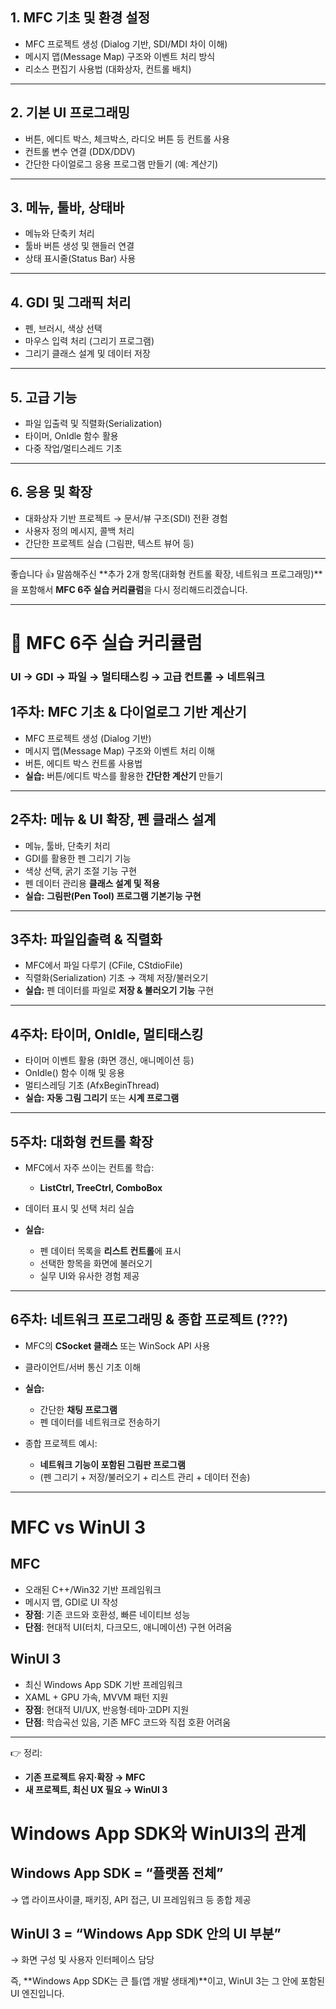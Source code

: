 
## 1. MFC 기초 및 환경 설정

* MFC 프로젝트 생성 (Dialog 기반, SDI/MDI 차이 이해)
* 메시지 맵(Message Map) 구조와 이벤트 처리 방식
* 리소스 편집기 사용법 (대화상자, 컨트롤 배치)

---

## 2. 기본 UI 프로그래밍

* 버튼, 에디트 박스, 체크박스, 라디오 버튼 등 컨트롤 사용
* 컨트롤 변수 연결 (DDX/DDV)
* 간단한 다이얼로그 응용 프로그램 만들기 (예: 계산기)

---

## 3. 메뉴, 툴바, 상태바

* 메뉴와 단축키 처리
* 툴바 버튼 생성 및 핸들러 연결
* 상태 표시줄(Status Bar) 사용

---

## 4. GDI 및 그래픽 처리

* 펜, 브러시, 색상 선택
* 마우스 입력 처리 (그리기 프로그램)
* 그리기 클래스 설계 및 데이터 저장

---

## 5. 고급 기능

* 파일 입출력 및 직렬화(Serialization)
* 타이머, OnIdle 함수 활용
* 다중 작업/멀티스레드 기초

---

## 6. 응용 및 확장

* 대화상자 기반 프로젝트 → 문서/뷰 구조(SDI) 전환 경험
* 사용자 정의 메시지, 콜백 처리
* 간단한 프로젝트 실습 (그림판, 텍스트 뷰어 등)

---

좋습니다 👍 말씀해주신 \*\*추가 2개 항목(대화형 컨트롤 확장, 네트워크 프로그래밍)\*\*을 포함해서 **MFC 6주 실습 커리큘럼**을 다시 정리해드리겠습니다.

---

# 📌 MFC 6주 실습 커리큘럼
###  UI → GDI → 파일 → 멀티태스킹 → 고급 컨트롤 → 네트워크

## **1주차: MFC 기초 & 다이얼로그 기반 계산기**

* MFC 프로젝트 생성 (Dialog 기반)
* 메시지 맵(Message Map) 구조와 이벤트 처리 이해
* 버튼, 에디트 박스 컨트롤 사용법
* **실습:** 버튼/에디트 박스를 활용한 **간단한 계산기** 만들기

---

## **2주차: 메뉴 & UI 확장, 펜 클래스 설계**

* 메뉴, 툴바, 단축키 처리
* GDI를 활용한 펜 그리기 기능
* 색상 선택, 굵기 조절 기능 구현
* 펜 데이터 관리용 **클래스 설계 및 적용**
* **실습:** **그림판(Pen Tool) 프로그램 기본기능 구현**

---

## **3주차: 파일입출력 & 직렬화**

* MFC에서 파일 다루기 (CFile, CStdioFile)
* 직렬화(Serialization) 기초 → 객체 저장/불러오기
* **실습:** 펜 데이터를 파일로 **저장 & 불러오기 기능** 구현

---

## **4주차: 타이머, OnIdle, 멀티태스킹**

* 타이머 이벤트 활용 (화면 갱신, 애니메이션 등)
* OnIdle() 함수 이해 및 응용
* 멀티스레딩 기초 (AfxBeginThread)
* **실습:** **자동 그림 그리기** 또는 **시계 프로그램**

---

## **5주차: 대화형 컨트롤 확장**

* MFC에서 자주 쓰이는 컨트롤 학습:

  * **ListCtrl, TreeCtrl, ComboBox**
* 데이터 표시 및 선택 처리 실습
* **실습:**

  * 펜 데이터 목록을 **리스트 컨트롤**에 표시
  * 선택한 항목을 화면에 불러오기
  * 실무 UI와 유사한 경험 제공

---

## **6주차: 네트워크 프로그래밍 & 종합 프로젝트** (???)

* MFC의 **CSocket 클래스** 또는 WinSock API 사용
* 클라이언트/서버 통신 기초 이해
* **실습:**

  * 간단한 **채팅 프로그램**
  * 펜 데이터를 네트워크로 전송하기
* 종합 프로젝트 예시:

  * **네트워크 기능이 포함된 그림판 프로그램**
  * (펜 그리기 + 저장/불러오기 + 리스트 관리 + 데이터 전송)

---
# MFC vs WinUI 3

## MFC

* 오래된 C++/Win32 기반 프레임워크
* 메시지 맵, GDI로 UI 작성
* **장점**: 기존 코드와 호환성, 빠른 네이티브 성능
* **단점**: 현대적 UI(터치, 다크모드, 애니메이션) 구현 어려움

## WinUI 3

* 최신 Windows App SDK 기반 프레임워크
* XAML + GPU 가속, MVVM 패턴 지원
* **장점**: 현대적 UI/UX, 반응형·테마·고DPI 지원
* **단점**: 학습곡선 있음, 기존 MFC 코드와 직접 호환 어려움

---

👉 정리:

* **기존 프로젝트 유지·확장 → MFC**
* **새 프로젝트, 최신 UX 필요 → WinUI 3**

# Windows App SDK와 WinUI3의 관계

## Windows App SDK = “플랫폼 전체”
→ 앱 라이프사이클, 패키징, API 접근, UI 프레임워크 등 종합 제공

## WinUI 3 = “Windows App SDK 안의 UI 부분”
→ 화면 구성 및 사용자 인터페이스 담당

즉, **Windows App SDK는 큰 틀(앱 개발 생태계)**이고, WinUI 3는 그 안에 포함된 UI 엔진입니다.
